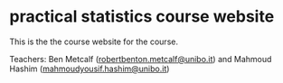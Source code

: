 practical statistics course website
=====================

This is the the course website for the course.

Teachers: Ben Metcalf (robertbenton.metcalf@unibo.it) and Mahmoud Hashim (mahmoudyousif.hashim@unibo.it)

